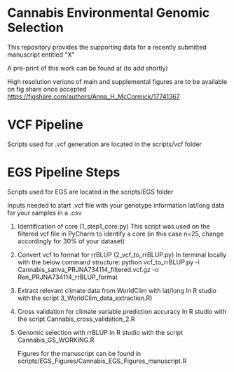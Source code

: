 # Cannabis Environmental Genomic Selection

This repository provides the supporting data for a recently submitted manuscript entitled "X"

A pre-print of this work can be found at (to add shortly)

High resolution verions of main and supplemental figures are to be available on fig share once accepted https://figshare.com/authors/Anna_H_McCormick/17741367

# VCF Pipeline
Scripts used for .vcf generation are located in the scripts/vcf folder

# EGS Pipeline Steps
Scripts used for EGS are located in the scripts/EGS folder

Inputs needed to start
.vcf file with your genotype information
lat/long data for your samples in a .csv

1. Identification of core (1_step1_core.py)
   This script was used on the filtered vcf file in PyCharm to identify a core (in this case n=25, change accordingly for 30% of your dataset)
   
2. Convert vcf to format for rrBLUP (2_vcf_to_rrBLUP.py)
   In terminal locally with the below command structure:
   python vcf_to_rrBLUP.py -i Cannabis_sativa_PRJNA734114_filtered.vcf.gz -o Ren_PRJNA734114_rrBLUP_format

3. Extract relevant climate data from WorldClim with lat/long
   In R studio with the script 3_WorldClim_data_extraction.R)

4. Cross validation for climate variable prediction accuracy
   In R studio with the script Cannabis_cross_validation_2.R
   
6. Genomic selection with rrBLUP
   In R studio with the script Cannabis_GS_WORKING.R
 

   Figures for the manuscript can be found in scripts/EGS_Figures/Cannabis_EGS_Figures_manuscript.R 


